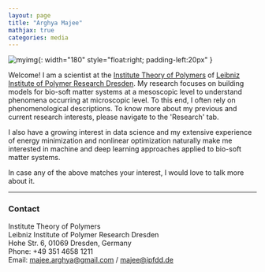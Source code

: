 ```yaml
---
layout: page
title: "Arghya Majee"
mathjax: true
categories: media
---
```


![myimg](/assets/Arghya_Majee_photo.jpg){: width="180" style="float:right; padding-left:20px" } 

Welcome! I am a scientist at the [Institute Theory of Polymers](https://www.ipfdd.de/en/research/institute-theory-of-polymers/) of [Leibniz Institute of Polymer Research Dresden](https://www.ipfdd.de/en/home). My research focuses on building models for bio-soft matter systems at a mesoscopic level to understand phenomena occurring at microscopic level. To this end, I often rely on phenomenological descriptions. To know more about my previous and current research interests, please navigate to the 'Research' tab.

I also have a growing interest in data science and my extensive experience of energy minimization and nonlinear optimization naturally make me interested in machine and deep learning approaches applied to bio-soft matter systems.

In case any of the above matches your interest, I would love to talk more about it.

---

### Contact

Institute Theory of Polymers<br>
Leibniz Institute of Polymer Research Dresden<br>
Hohe Str. 6, 01069 Dresden, Germany<br>
Phone: +49 351 4658 1211<br>
Email: majee.arghya@gmail.com / majee@ipfdd.de

